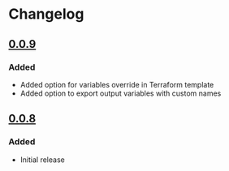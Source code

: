 # Changelog


## [0.0.9][]

[0.0.9]: https://github.com/mcastellin/chaostoolkit-terraform/compare/0.0.9..0.0.8

### Added
- Added option for variables override in Terraform template
- Added option to export output variables with custom names


## [0.0.8][]

[0.0.8]: https://github.com/mcastellin/chaostoolkit-terraform/releases/tag/0.0.8

### Added
- Initial release
